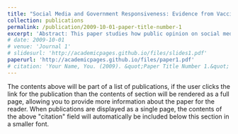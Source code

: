 ```yaml
---
title: "Social Media and Government Responsiveness: Evidence from Vaccine Procurement in China (with Yanhui WU)"
collection: publications
permalink: /publication/2009-10-01-paper-title-number-1
excerpt: 'Abstract: This paper studies how public opinion on social media affects local governments’ procurement of vaccines in China during 2014-2019. To establish causality, we exploit city-level variation in the eruption of online opinion on vaccine safety, instrumented by quasi-random early penetration of social media. We find that governments in cities exposed to stronger social media shocks increased the share of more-transparent procurement and shifted procurement from small local suppliers to reputable nonlocal suppliers. The effect is driven by posts expressing anti-government sentiment instead of posts containing investigative information and is larger in cities where local officials face higher top-down political pressure.'
# date: 2009-10-01
# venue: 'Journal 1'
# slidesurl: 'http://academicpages.github.io/files/slides1.pdf'
paperurl: 'http://academicpages.github.io/files/paper1.pdf'
# citation: 'Your Name, You. (2009). &quot;Paper Title Number 1.&quot; <i>Journal 1</i>. 1(1).'
---
```


The contents above will be part of a list of publications, if the user clicks the link for the publication than the contents of section will be rendered as a full page, allowing you to provide more information about the paper for the reader. When publications are displayed as a single page, the contents of the above "citation" field will automatically be included below this section in a smaller font.